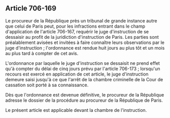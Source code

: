 Article 706-169
----
Le procureur de la République près un tribunal de grande instance autre que
celui de Paris peut, pour les infractions entrant dans le champ d'application de
l'article 706-167, requérir le juge d'instruction de se dessaisir au profit de
la juridiction d'instruction de Paris. Les parties sont préalablement avisées et
invitées à faire connaître leurs observations par le juge d'instruction ;
l'ordonnance est rendue huit jours au plus tôt et un mois au plus tard à compter
de cet avis.

L'ordonnance par laquelle le juge d'instruction se dessaisit ne prend effet qu'à
compter du délai de cinq jours prévu par l'article 706-173 ; lorsqu'un recours
est exercé en application de cet article, le juge d'instruction demeure saisi
jusqu'à ce que l'arrêt de la chambre criminelle de la Cour de cassation soit
porté à sa connaissance.

Dès que l'ordonnance est devenue définitive, le procureur de la République
adresse le dossier de la procédure au procureur de la République de Paris.

Le présent article est applicable devant la chambre de l'instruction.
